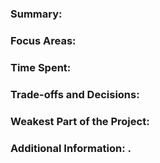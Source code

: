 ### Summary: 

### Focus Areas: 

### Time Spent: 

### Trade-offs and Decisions: 

### Weakest Part of the Project: 

### Additional Information: .
